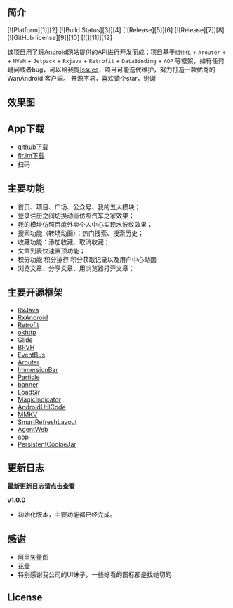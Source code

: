 ## 简介

[![Platform][1]][2]  [![Build Status][3]][4]  [![Release][5]][6]  [![Release][7]][8]  [![GitHub license][9]][10]  [![][11]][12] 

该项目用了[玩Android](https://www.wanandroid.com/blog/show/2)网站提供的API进行开发而成；项目基于`组件化` + `Arouter` +  + `MVVM` + `Jetpack` + `Rxjava` + `Retrofit` + `DataBinding` + `AOP` 等框架，如有任何疑问或者bug，可以给我提[Issues](https://github.com/Jsonjia/zjp-wandroid-master/issues)，项目可能迭代维护，努力打造一款优秀的 WanAndroid 客户端。 开源不易，喜欢请个star，谢谢

## 效果图

## App下载
- [github下载](https://github.com/Jsonjia/zjp-wandroid-master)
- [fir.im下载](http://d.firim.info/24u9)
- 扫码

## 主要功能

- 首页、项目、广场、公众号、我的五大模块；
- 登录注册之间切换动画仿照汽车之家效果；
- 我的模块仿照百度外卖个人中心实现水波纹效果；
- 搜索功能（转场动画）：热门搜索、搜索历史；
- 收藏功能：添加收藏、取消收藏；
- 文章列表快速置顶功能；
- 积分功能 积分排行 积分获取记录以及用户中心动画
- 浏览文章、分享文章、用浏览器打开文章；

## 主要开源框架

- [RxJava](https://github.com/ReactiveX/RxJava)
- [RxAndroid](https://github.com/ReactiveX/RxAndroid)
- [Retrofit](https://github.com/square/retrofit)
- [okhttp](https://github.com/square/okhttp)
- [Glide](https://github.com/bumptech/glide)
- [BRVH](https://github.com/CymChad/BaseRecyclerViewAdapterHelper)
- [EventBus](https://github.com/greenrobot/EventBus)
- [Arouter](https://github.com/alibaba/ARouter)
- [ImmersionBar](https://github.com/gyf-dev/ImmersionBar)
- [Particle](https://github.com/JeasonWong/Particle)
- [banner](https://github.com/youth5201314/banner)
- [LoadSir](https://github.com/KingJA/LoadSir)
- [MagicIndicator](https://github.com/hackware1993/MagicIndicator)
- [AndroidUtilCode](https://github.com/Blankj/AndroidUtilCode)
- [MMKV](https://github.com/Tencent/MMKV)
- [SmartRefreshLayout](https://github.com/scwang90/SmartRefreshLayout)
- [AgentWeb](https://github.com/Justson/AgentWeb)
- [aop](https://github.com/HujiangTechnology/gradle_plugin_android_aspectjx)
- [PersistentCookieJar](https://github.com/franmontiel/PersistentCookieJar)


## 更新日志

**[最新更新日志请点击查看](https://github.com/Jsonjia/zjp-wandroid-master/releases)**

**v1.0.0**

- 初始化版本，主要功能都已经完成。

## 感谢
- [阿里矢量图](https://www.iconfont.cn/)
- [花瓣](https://huaban.com/)
- 特别感谢我公司的UI妹子，一些好看的图标都是找她切的


## License
